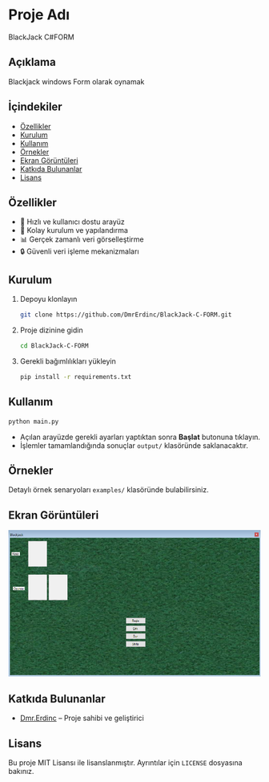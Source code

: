 
# Proje Adı
BlackJack C#FORM


## Açıklama

Blackjack windows Form olarak oynamak

## İçindekiler

- [Özellikler](#özellikler)
- [Kurulum](#kurulum)
- [Kullanım](#kullanım)
- [Örnekler](#örnekler)
- [Ekran Görüntüleri](#ekran-görüntüleri)
- [Katkıda Bulunanlar](#katkıda-bulunanlar)
- [Lisans](#lisans)

## Özellikler

- 🚀 Hızlı ve kullanıcı dostu arayüz  
- 🔧 Kolay kurulum ve yapılandırma  
- 📊 Gerçek zamanlı veri görselleştirme  
- 🔒 Güvenli veri işleme mekanizmaları  

## Kurulum

1. Depoyu klonlayın  
   ```bash
   git clone https://github.com/DmrErdinc/BlackJack-C-FORM.git
   ```
2. Proje dizinine gidin  
   ```bash
   cd BlackJack-C-FORM
   
   ```
3. Gerekli bağımlılıkları yükleyin  
   ```bash
   pip install -r requirements.txt
   ```

## Kullanım

```bash
python main.py
```

- Açılan arayüzde gerekli ayarları yaptıktan sonra **Başlat** butonuna tıklayın.  
- İşlemler tamamlandığında sonuçlar `output/` klasöründe saklanacaktır.

## Örnekler

Detaylı örnek senaryoları `examples/` klasöründe bulabilirsiniz.

## Ekran Görüntüleri

![Ana Ekran](1.PNG)

## Katkıda Bulunanlar

- [Dmr.Erdinc](https://github.com/DmrErdinc) – Proje sahibi ve geliştirici

## Lisans

Bu proje MIT Lisansı ile lisanslanmıştır. Ayrıntılar için `LICENSE` dosyasına bakınız.
